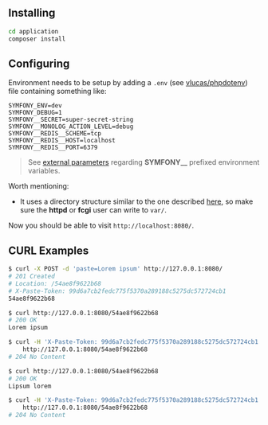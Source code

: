 ## Installing

``` bash
cd application
composer install
```

## Configuring

Environment needs to be setup by adding a `.env` (see
[vlucas/phpdotenv](https://github.com/vlucas/phpdotenv)) file containing
something like:

``` shell
SYMFONY_ENV=dev
SYMFONY_DEBUG=1
SYMFONY__SECRET=super-secret-string
SYMFONY__MONOLOG_ACTION_LEVEL=debug
SYMFONY__REDIS__SCHEME=tcp
SYMFONY__REDIS__HOST=localhost
SYMFONY__REDIS__PORT=6379
```

> See [external
> parameters](http://symfony.com/doc/current/cookbook/configuration/external_parameters.html)
> regarding **SYMFONY__** prefixed environment variables.

Worth mentioning:
* It uses a directory structure similar to the one described
  [here](http://stackoverflow.com/questions/23993295/what-is-the-new-symfony-3-directory-structure/23994473#23994473),
  so make sure the **httpd** or **fcgi** user can write to `var/`.

Now you should be able to visit `http://localhost:8080/`.

## CURL Examples

``` bash
$ curl -X POST -d 'paste=Lorem ipsum' http://127.0.0.1:8080/
# 201 Created
# Location: /54ae8f9622b68
# X-Paste-Token: 99d6a7cb2fedc775f5370a289188c5275dc572724cb1
54ae8f9622b68

$ curl http://127.0.0.1:8080/54ae8f9622b68
# 200 OK
Lorem ipsum

$ curl -H 'X-Paste-Token: 99d6a7cb2fedc775f5370a289188c5275dc572724cb1' -X PUT -d 'paste=Lipsum lorem' \
    http://127.0.0.1:8080/54ae8f9622b68
# 204 No Content

$ curl http://127.0.0.1:8080/54ae8f9622b68
# 200 OK
Lipsum lorem

$ curl -H 'X-Paste-Token: 99d6a7cb2fedc775f5370a289188c5275dc572724cb1' -X DELETE \
    http://127.0.0.1:8080/54ae8f9622b68
# 204 No Content
```
